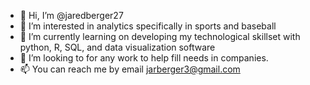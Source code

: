 - 👋 Hi, I’m @jaredberger27
- 👀 I’m interested in analytics specifically in sports and baseball
- 🌱 I’m currently learning on developing my technological skillset with python, R, SQL, and data visualization software
- 💞️ I’m looking to for any work to help fill needs in companies.
- 📫 You can reach me by email jarberger3@gmail.com

<!---
jaredberger27/jaredberger27 is a ✨ special ✨ repository because its `README.md` (this file) appears on your GitHub profile.
You can click the Preview link to take a look at your changes.
--->

